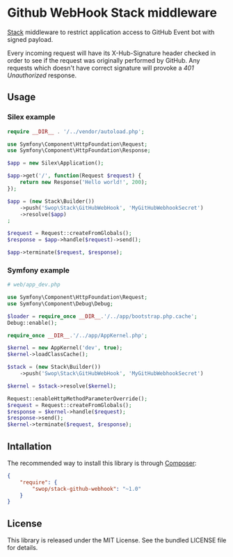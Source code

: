 # Github WebHook Stack middleware

[Stack](http://stackphp.com) middleware to restrict application access to GitHub Event bot with signed payload.

Every incoming request will have its X-Hub-Signature header checked in order to see if the request was originally performed by GitHub.
Any requests which doesn't have correct signature will provoke a _401 Unauthorized_ response.

## Usage
### Silex example
```php
require __DIR__ . '/../vendor/autoload.php';

use Symfony\Component\HttpFoundation\Request;
use Symfony\Component\HttpFoundation\Response;

$app = new Silex\Application();

$app->get('/', function(Request $request) {
    return new Response('Hello world!', 200);
});

$app = (new Stack\Builder())
    ->push('Swop\Stack\GitHubWebHook', 'MyGitHubWebhookSecret')
    ->resolve($app)
;

$request = Request::createFromGlobals();
$response = $app->handle($request)->send();

$app->terminate($request, $response);
```

### Symfony example
```php
# web/app_dev.php

use Symfony\Component\HttpFoundation\Request;
use Symfony\Component\Debug\Debug;

$loader = require_once __DIR__.'/../app/bootstrap.php.cache';
Debug::enable();

require_once __DIR__.'/../app/AppKernel.php';

$kernel = new AppKernel('dev', true);
$kernel->loadClassCache();

$stack = (new Stack\Builder())
    ->push('Swop\Stack\GitHubWebHook', 'MyGitHubWebhookSecret')

$kernel = $stack->resolve($kernel);

Request::enableHttpMethodParameterOverride();
$request = Request::createFromGlobals();
$response = $kernel->handle($request);
$response->send();
$kernel->terminate($request, $response);
```

## Intallation

The recommended way to install this library is through [Composer](http://getcomposer.org/):

``` json
{
    "require": {
        "swop/stack-github-webhook": "~1.0"
    }
}
```

## License

This library is released under the MIT License. See the bundled LICENSE file for details.
